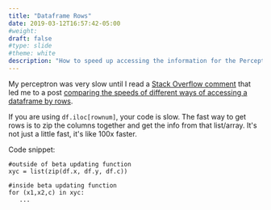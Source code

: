 ```yaml
---
title: "Dataframe Rows"
date: 2019-03-12T16:57:42-05:00
#weight: 
draft: false
#type: slide
#theme: white
description: "How to speed up accessing the information for the Perceptron."
---
```


My perceptron was very slow until I read a [Stack Overflow comment](https://stackoverflow.com/questions/7837722/what-is-the-most-efficient-way-to-loop-through-dataframes-with-pandas) that
led me to a post [comparing the speeds of different ways of accessing
a dataframe by rows](https://towardsdatascience.com/different-ways-to-iterate-over-rows-in-a-pandas-dataframe-performance-comparison-dc0d5dcef8fe?gi=6aa22445ae23).

If you are using `df.iloc[rownum]`, your code is slow. The fast way to
get rows is to zip the columns together and get the info from that
list/array. It's not just a little fast, it's like 100x faster.

Code snippet:

    #outside of beta updating function
    xyc = list(zip(df.x, df.y, df.c))

    #inside beta updating function
    for (x1,x2,c) in xyc: 
       ...
       
